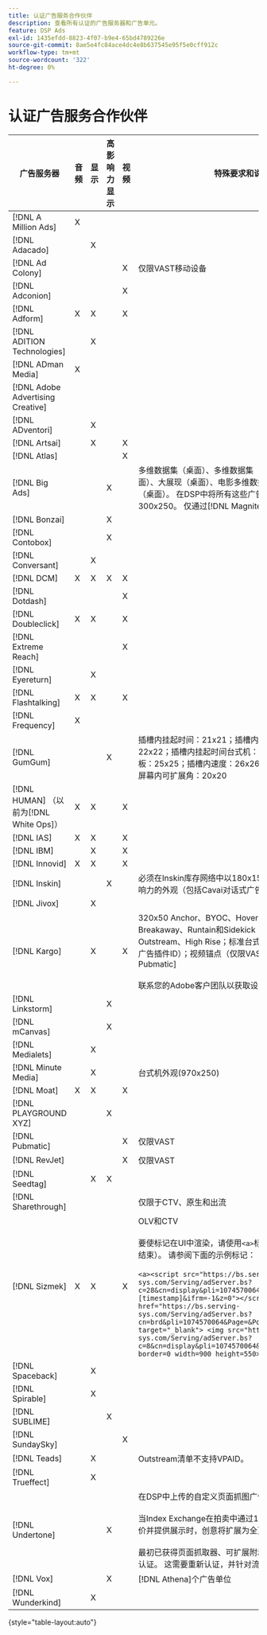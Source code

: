 ```yaml
---
title: 认证广告服务合作伙伴
description: 查看所有认证的广告服务器和广告单元。
feature: DSP Ads
exl-id: 1435efdd-8823-4f07-b9e4-65bd4789226e
source-git-commit: 8ae5e4fc84ace4dc4e8b637545e95f5e0cff912c
workflow-type: tm+mt
source-wordcount: '322'
ht-degree: 0%

---
```


# 认证广告服务合作伙伴

| 广告服务器 | 音频 | 显示 | 高影响力显示 | 视频 | 特殊要求和说明 |
| --- | --- | --- | --- | --- | --- |
| [!DNL A Million Ads] | X | | | | |
| [!DNL Adacado] | | X | | | |
| [!DNL Ad Colony] | | | | X | 仅限VAST移动设备 |
| [!DNL Adconion] | | | | X | |
| [!DNL Adform] | X | X | | X | |
| [!DNL ADITION Technologies] | | X | | | |
| [!DNL ADman Media] | X | | | | |
| [!DNL Adobe Advertising Creative] | | | | | |
| [!DNL ADventori] | | X | | | |
| [!DNL Artsai] | | X | | X | |
| [!DNL Atlas] | | | | X | |
| [!DNL Big Ads] | | | X | | 多维数据集（桌面）、多维数据集（移动设备）、信息卡（桌面）、大展现（桌面）、电影多维数据集（桌面）、电影学（桌面）。 在DSP中将所有这些广告类型设置为300x250。 仅通过[!DNL Magnite DV+]认证。 |
| [!DNL Bonzai] | | | X | | |
| [!DNL Contobox] | | | X | | |
| [!DNL Conversant] | | X | | | |
| [!DNL DCM] | X | X | X | X | |
| [!DNL Dotdash] | | | | X | |
| [!DNL Doubleclick] | X | X | | X | |
| [!DNL Extreme Reach] | | | | X | |
| [!DNL Eyereturn] | | X | | | |
| [!DNL Flashtalking] | X | X | | X | |
| [!DNL Frequency] | X | | | | |
| [!DNL GumGum] | | | X | | 插槽内挂起时间：21x21；插槽内挂起时间移动视频：22x22；插槽内挂起时间台式机：24x24；插槽内悬停板：25x25；插槽内速度：26x26；超级外观：29x29；屏幕内可扩展角：20x20 |
| [!DNL HUMAN] （以前为[!DNL White Ops]） | X | X | | X | |
| [!DNL IAS] | X | X | | X | |
| [!DNL IBM] | | X | | X | |
| [!DNL Innovid] | X | X | | X | |
| [!DNL Inskin] | | | X | | 必须在Inskin库存网络中以180x150显示交易ID提供高影响力的外观（包括Cavai对话式广告）。 |
| [!DNL Jivox] | | X | | | |
| [!DNL Kargo] | | X | | X | 320x50 Anchor、BYOC、Hover、Breakout、Breakaway、Runtain和Sidekick；300x250 Outstream、High Rise；标准台式机显示屏（不需要特定广告插件ID）；视频锚点（仅限VAST）；CTV (通过[!DNL Pubmatic]</br></br>联系您的Adobe客户团队以获取设置广告单元的帮助。 |
| [!DNL Linkstorm] | | | X | | |
| [!DNL mCanvas] | | | X | | |
| [!DNL Medialets] | | X | | | |
| [!DNL Minute Media] | | X | | | 台式机外观(970x250) |
| [!DNL Moat] | X | X | | X | |
| [!DNL PLAYGROUND XYZ] | | | X | | |
| [!DNL Pubmatic] | | | | X | 仅限VAST |
| [!DNL RevJet] | | | | X | 仅限VAST |
| [!DNL Seedtag] | | X | X | | |
| [!DNL Sharethrough] | | | | | 仅限于CTV、原生和出流 |
| [!DNL Sizmek] | X | X | | X | OLV和CTV</br></br>要使标记在UI中渲染，请使用`<a>`标记将标记换行（开始和结束）。 请参阅下面的示例标记：</br></br>`<a><script src="https://bs.serving-sys.com/Serving/adServer.bs?c=28&cn=display&pli=1074570064&w=900&h=550&ord=[timestamp]&ifrm=-1&z=0"></script> <noscript> <a href="https://bs.serving-sys.com/Serving/adServer.bs?cn=brd&pli=1074570064&Page=&Pos=-602368150" target="_blank"> <img src="https://bs.serving-sys.com/Serving/adServer.bs?c=8&cn=display&pli=1074570064&Page=&Pos=-602368150" border=0 width=900 height=550></a> </noscript><a>` |
| [!DNL Spaceback] | | X | | | |
| [!DNL Spirable] | | X | | | |
| [!DNL SUBLIME] | | | X | | |
| [!DNL SundaySky] | | | | X | |
| [!DNL Teads] | | X | | | Outstream清单不支持VPAID。 |
| [!DNL Trueffect] | | X | | | |
| [!DNL Undertone] | | | X | | 在DSP中上传的自定义页面抓图广告单元为180x150 </br></br>当Index Exchange在拍卖中通过180x150的拍卖和DSP竞价并提供展示时，创意将扩展为全页显示广告。</br></br>最初已获得页面抓取器、可扩展附着和屏幕移动广告单元的认证。 这需要重新认证，并针对流程标记了步骤。 |
| [!DNL Vox] | | | X | | [!DNL Athena]个广告单位 |
| [!DNL Wunderkind] | | X | | | |

{style="table-layout:auto"}
